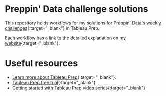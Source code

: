# Preppin' Data challenge solutions

This repository holds workflows for my solutions for [Preppin' Data's weekly challenges](https://preppindata.blogspot.com/){:target="_blank"} in Tableau Prep. 


Each workflow has a link to the detailed explanation on [my website](https://www.prosvetova.com/tag/tableau_prep/){:target="_blank"}.

# Useful resources

 - [Learn more about Tableau Prep](https://www.tableau.com/en-gb/products/prep){:target="_blank"}.
 - [Tableau Prep free trial](https://www.tableau.com/en-gb/products/prep/download){:target="_blank"}
 - [Getting started with Tableau Prep video series](https://www.tableau.com/en-gb/learn/tutorials/on-demand/getting-started-tableau-prep?playlist=409522){:target="_blank"}